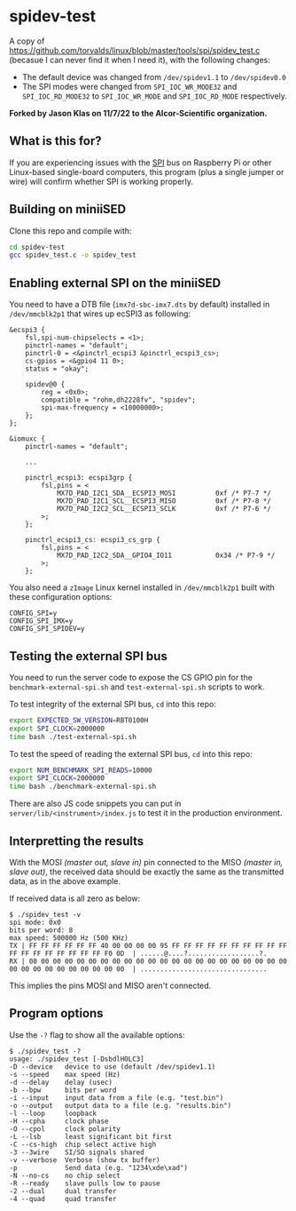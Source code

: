 # spidev-test

A copy of https://github.com/torvalds/linux/blob/master/tools/spi/spidev_test.c
(becasue I can never find it when I need it), with the following changes:

 * The default device was changed from `/dev/spidev1.1` to `/dev/spidev0.0`
 * The SPI modes were changed from `SPI_IOC_WR_MODE32` and `SPI_IOC_RD_MODE32` to
   `SPI_IOC_WR_MODE` and `SPI_IOC_RD_MODE` respectively.

**Forked by Jason Klas on 11/7/22 to the Alcor-Scientific organization.**

## What is this for?

If you are experiencing issues with the [SPI](https://en.wikipedia.org/wiki/Serial_Peripheral_Interface_Bus)
bus on Raspberry Pi or other Linux-based single-board computers, this program
(plus a single jumper or wire) will confirm whether SPI is working properly.

## Building on miniiSED

Clone this repo and compile with:

```bash
cd spidev-test
gcc spidev_test.c -o spidev_test
```

## Enabling external SPI on the miniiSED

You need to have a DTB file (`imx7d-sbc-imx7.dts` by default) installed in `/dev/mmcblk2p1` that wires up ecSPI3 as following:

```
&ecspi3 {
	fsl,spi-num-chipselects = <1>;
	pinctrl-names = "default";
	pinctrl-0 = <&pinctrl_ecspi3 &pinctrl_ecspi3_cs>;
	cs-gpios = <&gpio4 11 0>;
	status = "okay";

	spidev@0 {
		reg = <0x0>;
		compatible = "rohm,dh2228fv", "spidev";
		spi-max-frequency = <10000000>;
	};
};

&iomuxc {
	pinctrl-names = "default";

    ...

	pinctrl_ecspi3: ecspi3grp {
		fsl,pins = <
			MX7D_PAD_I2C1_SDA__ECSPI3_MOSI          0xf /* P7-7 */
			MX7D_PAD_I2C1_SCL__ECSPI3_MISO          0xf /* P7-8 */
			MX7D_PAD_I2C2_SCL__ECSPI3_SCLK          0xf /* P7-6 */
		>;
	};

	pinctrl_ecspi3_cs: ecspi3_cs_grp {
		fsl,pins = <
			MX7D_PAD_I2C2_SDA__GPIO4_IO11           0x34 /* P7-9 */
		>;
	};
```

You also need a `zImage` Linux kernel installed in `/dev/mmcblk2p1` built with these configuration options:

```
CONFIG_SPI=y
CONFIG_SPI_IMX=y
CONFIG_SPI_SPIDEV=y
```

## Testing the external SPI bus

You need to run the server code to expose the CS GPIO pin for the `benchmark-external-spi.sh` and `test-external-spi.sh` scripts to work.

To test integrity of the external SPI bus, `cd` into this repo:

```bash
export EXPECTED_SW_VERSION=RBT0100H
export SPI_CLOCK=2000000
time bash ./test-external-spi.sh
```

To test the speed of reading the external SPI bus, `cd` into this repo:

```bash
export NUM_BENCHMARK_SPI_READS=10000
export SPI_CLOCK=2000000
time bash ./benchmark-external-spi.sh
```

There are also JS code snippets you can put in `server/lib/<instrument>/index.js` to test it in the production environment.

## Interpretting the results

With the MOSI _(master out, slave in)_ pin connected to the MISO _(master in,
slave out)_, the received data should be exactly the same as the transmitted data,
as in the above example.

If received data is all zero as below:

    $ ./spidev_test -v
    spi mode: 0x0
    bits per word: 8
    max speed: 500000 Hz (500 KHz)
    TX | FF FF FF FF FF FF 40 00 00 00 00 95 FF FF FF FF FF FF FF FF FF FF FF FF FF FF FF FF FF FF F0 0D  | ......@....?..................?.
    RX | 00 00 00 00 00 00 00 00 00 00 00 00 00 00 00 00 00 00 00 00 00 00 00 00 00 00 00 00 00 00 00 00  | ................................

This implies the pins MOSI and MISO aren't connected.

## Program options

Use the `-?` flag to show all the available options:

    $ ./spidev_test -?
    usage: ./spidev_test [-DsbdlHOLC3]
    -D --device   device to use (default /dev/spidev1.1)
    -s --speed    max speed (Hz)
    -d --delay    delay (usec)
    -b --bpw      bits per word
    -i --input    input data from a file (e.g. "test.bin")
    -o --output   output data to a file (e.g. "results.bin")
    -l --loop     loopback
    -H --cpha     clock phase
    -O --cpol     clock polarity
    -L --lsb      least significant bit first
    -C --cs-high  chip select active high
    -3 --3wire    SI/SO signals shared
    -v --verbose  Verbose (show tx buffer)
    -p            Send data (e.g. "1234\xde\xad")
    -N --no-cs    no chip select
    -R --ready    slave pulls low to pause
    -2 --dual     dual transfer
    -4 --quad     quad transfer
